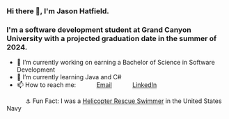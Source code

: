 ### Hi there 👋, I'm Jason Hatfield. 

### I'm a software development student at Grand Canyon University with a projected graduation date in the summer of 2024.

- 🔭 I’m currently working on earning a Bachelor of Science in Software Development
- 🌱 I’m currently learning Java and C#
- 📫 How to reach me: 
&nbsp;&nbsp;&nbsp;&nbsp;&nbsp;&nbsp;&nbsp;&nbsp;&nbsp;&nbsp; [Email](jasonmhatfield@pm.me)
&nbsp;&nbsp;&nbsp;&nbsp;&nbsp;&nbsp;&nbsp;&nbsp;&nbsp;&nbsp; [LinkedIn](https://www.linkedin.com/in/jason-hatfield/)

&nbsp;&nbsp;&nbsp;&nbsp;&nbsp;&nbsp;&nbsp;&nbsp;&nbsp;&nbsp; :anchor: Fun Fact: I was a [Helicopter Rescue Swimmer](https://www.navy.com/careers/aviation-rescue-swimmer) in the United States Navy
<!--
**JasonHatfield/JasonHatfield** is a ✨ _special_ ✨ repository because its `README.md` (this file) appears on your GitHub profile.

Here are some ideas to get you started:

- 🔭 I’m currently working on ...
- 🌱 I’m currently learning ...
- 👯 I’m looking to collaborate on ...
- 🤔 I’m looking for help with ...
- 💬 Ask me about ...
- 📫 How to reach me: ...
- 😄 Pronouns: ...
- ⚡ Fun fact: ...
-->
